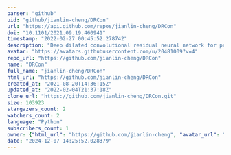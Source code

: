 ```yaml
---
parser: "github"
uid: "github/jianlin-cheng/DRCon"
url: "https://api.github.com/repos/jianlin-cheng/DRCon"
doi: "10.1101/2021.09.19.460941"
timestamp: "2022-02-27 00:45:52.278742"
description: "Deep dilated convolutional residual neural network for predicting interchain contacts of protein homodimers"
avatar: "https://avatars.githubusercontent.com/u/20481009?v=4"
repo_url: "https://github.com/jianlin-cheng/DRCon"
name: "DRCon"
full_name: "jianlin-cheng/DRCon"
html_url: "https://github.com/jianlin-cheng/DRCon"
created_at: "2021-08-20T14:36:15Z"
updated_at: "2022-02-04T21:37:18Z"
clone_url: "https://github.com/jianlin-cheng/DRCon.git"
size: 103923
stargazers_count: 2
watchers_count: 2
language: "Python"
subscribers_count: 1
owner: {"html_url": "https://github.com/jianlin-cheng", "avatar_url": "https://avatars.githubusercontent.com/u/20481009?v=4", "login": "jianlin-cheng", "type": "User"}
date: "2024-12-07 14:25:52.028379"
---
```

